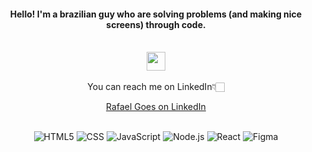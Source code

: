 <div align="center">
 <h4>Hello! I'm a brazilian guy who are solving problems (and making nice screens) through code.</h4>
<div style="display: inline_block"> <br>
        <img src="https://cultofthepartyparrot.com/parrots/hd/laptop_parrot.gif" width="30" height="30"/>
</div> </div> 
<br>

<div align="center";>    
        You can reach me on LinkedIn👇🏻

<a href="https://www.linkedin.com/in/rafaelgoesds">Rafael Goes on LinkedIn</a>
</div>

<div style="display: inline_block"; align="center"><br>
        <img alt="HTML5" src="https://img.shields.io/badge/HTML-FAFAFA?style=for-the-badge&logo=html5&logoColor=black">
        <img alt="CSS" src="https://img.shields.io/badge/CSS-FAFAFA?&style=for-the-badge&logo=css3&logoColor=black">
        <img alt="JavaScript" src="https://img.shields.io/badge/JavaScript-FAFAFA?style=for-the-badge&logo=javascript&logoColor=black">
        <img alt="Node.js" src="https://img.shields.io/badge/Node.js-FAFAFA?style=for-the-badge&logo=node.js&logoColor=black">
        <img alt="React" src="https://img.shields.io/badge/React-FAFAFA?style=for-the-badge&logo=react&logoColor=black">
        <img alt="Figma" src="https://img.shields.io/badge/Figma-FAFAFA?style=for-the-badge&logo=figma&logoColor=black">
        

</div>
